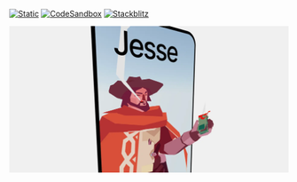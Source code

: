 [![Static](https://img.shields.io/badge/demo-%23646CFF.svg?logo=html5&logoColor=white)](https://pmndrs.github.io/examples/pass-through-portals)
[![CodeSandbox](https://img.shields.io/badge/codesandbox-040404?logo=codesandbox&logoColor=DBDBDB)](https://codesandbox.io/s/github/pmndrs/examples/tree/main/demos/pass-through-portals)
[![Stackblitz](https://img.shields.io/badge/stackblitz-fff?logo=Stackblitz&logoColor=1389FD)](https://stackblitz.com/github/pmndrs/examples/tree/main/demos/pass-through-portals)

![](thumbnail.webp)
